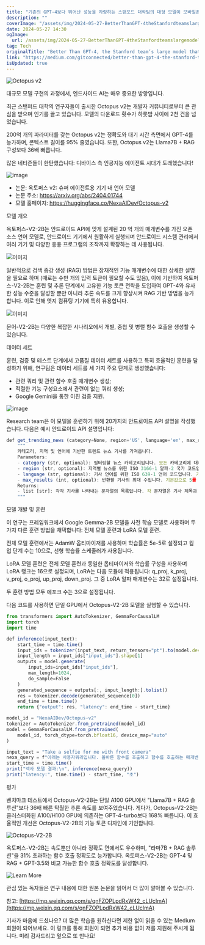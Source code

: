 ```yaml
---
title: "기존의 GPT-4보다 뛰어난 성능을 자랑하는 스탠포드 대학팀의 대형 모델이 모바일폰에서도 구동될 수 있다는 점이 인기를 끌며 하룻밤 사이에 2천 회 이상 다운로드되었습니다"
description: ""
coverImage: "/assets/img/2024-05-27-BetterThanGPT-4theStanfordteamslargemodelthatcanberunonmobilephonesbecamepopularwithover2kdownloadsovernight_0.png"
date: 2024-05-27 14:30
ogImage:
  url: /assets/img/2024-05-27-BetterThanGPT-4theStanfordteamslargemodelthatcanberunonmobilephonesbecamepopularwithover2kdownloadsovernight_0.png
tag: Tech
originalTitle: "Better Than GPT-4, the Stanford team’s large model that can be run on mobile phones became popular, with over 2k downloads overnight"
link: "https://medium.com/gitconnected/better-than-gpt-4-the-stanford-teams-large-model-that-can-be-run-on-mobile-phones-became-popular-bc958501ec01"
isUpdated: true
---
```


![Octopus v2](/assets/img/2024-05-27-BetterThanGPT-4theStanfordteamslargemodelthatcanberunonmobilephonesbecamepopularwithover2kdownloadsovernight_0.png)

대규모 모델 구현의 과정에서, 엔드사이드 AI는 매우 중요한 방향입니다.

최근 스탠퍼드 대학의 연구자들이 출시한 Octopus v2는 개발자 커뮤니티로부터 큰 관심을 받으며 인기를 끌고 있습니다. 모델의 다운로드 횟수가 하룻밤 사이에 2천 건을 넘었습니다.

200억 개의 파라미터를 갖는 Octopus v2는 정확도와 대기 시간 측면에서 GPT-4를 능가하며, 콘텍스트 길이를 95% 줄였습니다. 또한, Octopus v2는 Llama7B + RAG 구성보다 36배 빠릅니다.

<div class="content-ad"></div>

많은 네티즌들이 한탄했습니다: 디바이스 측 인공지능 에이전트 시대가 도래했습니다!

![image](/assets/img/2024-05-27-BetterThanGPT-4theStanfordteamslargemodelthatcanberunonmobilephonesbecamepopularwithover2kdownloadsovernight_1.png)

- 논문: 옥토퍼스 v2: 슈퍼 에이전트용 기기 내 언어 모델
- 논문 주소: https://arxiv.org/abs/2404.01744
- 모델 홈페이지: https://huggingface.co/NexaAIDev/Octopus-v2

모델 개요

<div class="content-ad"></div>

옥토퍼스-V2-2B는 안드로이드 API에 맞게 설계된 20 억 개의 매개변수를 가진 오픈 소스 언어 모델로, 안드로이드 기기에서 원활하게 실행되며 안드로이드 시스템 관리에서 여러 기기 및 다양한 응용 프로그램의 조작까지 확장하는 데 사용됩니다.

![이미지](/assets/img/2024-05-27-BetterThanGPT-4theStanfordteamslargemodelthatcanberunonmobilephonesbecamepopularwithover2kdownloadsovernight_2.png)

일반적으로 검색 증강 생성 (RAG) 방법은 잠재적인 기능 매개변수에 대한 상세한 설명을 필요로 하며 (때로는 수만 개의 입력 토큰이 필요할 수도 있음), 이에 기반하여 옥토퍼스-V2-2B는 훈련 및 추론 단계에서 고유한 기능 토큰 전략을 도입하여 GPT-4와 유사한 성능 수준을 달성할 뿐만 아니라 추론 속도를 크게 향상시켜 RAG 기반 방법을 능가합니다. 이로 인해 엣지 컴퓨팅 기기에 특히 유용합니다.

![이미지](/assets/img/2024-05-27-BetterThanGPT-4theStanfordteamslargemodelthatcanberunonmobilephonesbecamepopularwithover2kdownloadsovernight_3.png)

<div class="content-ad"></div>

문어-V2-2B는 다양한 복잡한 시나리오에서 개별, 중첩 및 병렬 함수 호출을 생성할 수 있습니다.

데이터 세트

훈련, 검증 및 테스트 단계에서 고품질 데이터 세트를 사용하고 특히 효율적인 훈련을 달성하기 위해, 연구팀은 데이터 세트를 세 가지 주요 단계로 생성했습니다:

- 관련 쿼리 및 관련 함수 호출 매개변수 생성;
- 적절한 기능 구성요소에서 관련이 없는 쿼리 생성;
- Google Gemini을 통한 이진 검증 지원.

<div class="content-ad"></div>

![image](/assets/img/2024-05-27-BetterThanGPT-4theStanfordteamslargemodelthatcanberunonmobilephonesbecamepopularwithover2kdownloadsovernight_4.png)

Research team은 이 모델을 훈련하기 위해 20가지의 안드로이드 API 설명을 작성했습니다. 다음은 예시 안드로이드 API 설명입니다:

```js
def get_trending_news (category=None, region='US', language='en', max_results=5):
    """
    카테고리, 지역 및 언어에 기반한 트렌드 뉴스 기사를 가져옵니다.
    Parameters:
    - category (str, optional): 필터링할 뉴스 카테고리입니다. 모든 카테고리에 대해 기본값으로 None을 사용합니다. 선택적으로 제공할 수 있습니다.
    - region (str, optional): 지역별 뉴스를 위한 ISO 3166-1 알파-2 국가 코드입니다. 기본값으로 'US'를 사용합니다. 선택적으로 제공할 수 있습니다.
    - language (str, optional): 기사 언어를 위한 ISO 639-1 언어 코드입니다. 기본값으로 'en'을 사용합니다. 선택적으로 제공할 수 있습니다.
    - max_results (int, optional): 반환할 기사의 최대 수입니다. 기본값으로 5를 사용합니다. 선택적으로 제공할 수 있습니다.
    Returns:
    - list [str]: 각각 기사를 나타내는 문자열의 목록입니다. 각 문자열은 기사 제목과 URL을 포함합니다.
    """
```

모델 개발 및 훈련

<div class="content-ad"></div>

이 연구는 프레임워크에서 Google Gemma-2B 모델을 사전 학습 모델로 사용하며 두 가지 다른 훈련 방법을 채택합니다: 전체 모델 훈련과 LoRA 모델 훈련.

전체 모델 훈련에서는 AdamW 옵티마이저를 사용하며 학습률은 5e-5로 설정되고 웜업 단계 수는 10으로, 선형 학습률 스케줄러가 사용됩니다.

LoRA 모델 훈련은 전체 모델 훈련과 동일한 옵티마이저와 학습률 구성을 사용하며 LoRA 랭크는 16으로 설정되며, LoRA는 다음 모듈에 적용됩니다: q_proj, k_proj, v_proj, o_proj, up_proj, down_proj. 그 중 LoRA 알파 매개변수는 32로 설정됩니다.

두 훈련 방법 모두 에포크 수는 3으로 설정됩니다.

<div class="content-ad"></div>

다음 코드를 사용하면 단일 GPU에서 Octopus-V2-2B 모델을 실행할 수 있습니다.

```js
from transformers import AutoTokenizer, GemmaForCausalLM
import torch
import time

def inference(input_text):
    start_time = time.time()
    input_ids = tokenizer(input_text, return_tensors="pt").to(model.device)
    input_length = input_ids["input_ids"].shape[1]
    outputs = model.generate(
        input_ids=input_ids["input_ids"],
        max_length=1024,
        do_sample=False
    )
    generated_sequence = outputs[:, input_length:].tolist()
    res = tokenizer.decode(generated_sequence[0])
    end_time = time.time()
    return {"output": res, "latency": end_time - start_time}

model_id = "NexaAIDev/Octopus-v2"
tokenizer = AutoTokenizer.from_pretrained(model_id)
model = GemmaForCausalLM.from_pretrained(
    model_id, torch_dtype=torch.bfloat16, device_map="auto"
)

input_text = "Take a selfie for me with front camera"
nexa_query = f"아래는 사용자쿼리입니다. 올바른 함수를 호출하고 함수를 호출하는 매개변수를 생성하십시오.\n\n쿼리: {input_text}\n\n응답:"
start_time = time.time()
print("넥사 모델 결과:\n", inference(nexa_query))
print("latency:", time.time() - start_time, "초")
```

평가

벤치마크 테스트에서 Octopus-V2-2B는 단일 A100 GPU에서 "Llama7B + RAG 솔루션"보다 36배 빠른 탁월한 추론 속도를 보여주었습니다. 게다가, Octopus-V2-2B는 클러스터화된 A100/H100 GPU에 의존하는 GPT-4-turbo보다 168% 빠릅니다. 이 효율적인 개선은 Octopus-V2-2B의 기능 토큰 디자인에 기인합니다.

<div class="content-ad"></div>

![Octopus-V2-2B](/assets/img/2024-05-27-BetterThanGPT-4theStanfordteamslargemodelthatcanberunonmobilephonesbecamepopularwithover2kdownloadsovernight_5.png)

옥토퍼스-V2-2B는 속도뿐만 아니라 정확도 면에서도 우수하며, "라마7B + RAG 솔루션"을 31% 초과하는 함수 호출 정확도로 능가합니다. 옥토퍼스-V2-2B는 GPT-4 및 RAG + GPT-3.5와 비교 가능한 함수 호출 정확도를 달성합니다.

![Learn More](/assets/img/2024-05-27-BetterThanGPT-4theStanfordteamslargemodelthatcanberunonmobilephonesbecamepopularwithover2kdownloadsovernight_6.png)

관심 있는 독자들은 연구 내용에 대한 원본 논문을 읽어서 더 많이 알아볼 수 있습니다.

<div class="content-ad"></div>

참고: [https://mp.weixin.qq.com/s/qnFZOPLpdRxW42_cLUcImA](https://mp.weixin.qq.com/s/qnFZOPLpdRxW42_cLUcImA)

기사가 마음에 드셨나요? 더 많은 학습을 원하신다면 제한 없이 읽을 수 있는 Medium 회원이 되어보세요. 이 링크를 통해 회원이 되면 추가 비용 없이 저를 지원해 주시게 됩니다. 미리 감사드리고 앞으로 또 만나요!
